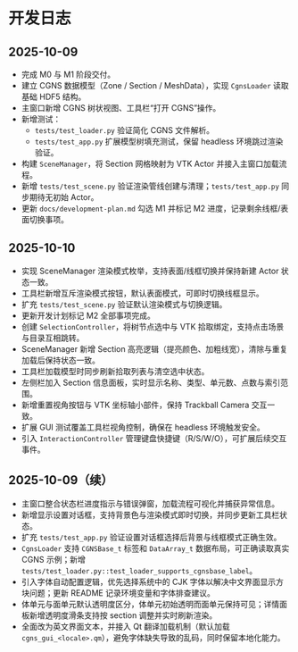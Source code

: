 # 开发日志

## 2025-10-09

- 完成 M0 与 M1 阶段交付。
- 建立 CGNS 数据模型（Zone / Section / MeshData），实现 `CgnsLoader` 读取基础 HDF5 结构。
- 主窗口新增 CGNS 树状视图、工具栏“打开 CGNS”操作。
- 新增测试：
  - `tests/test_loader.py` 验证简化 CGNS 文件解析。
  - `tests/test_app.py` 扩展模型树填充测试，保留 headless 环境跳过渲染验证。
- 构建 `SceneManager`，将 Section 网格映射为 VTK Actor 并接入主窗口加载流程。
- 新增 `tests/test_scene.py` 验证渲染管线创建与清理；`tests/test_app.py` 同步期待无初始 Actor。
- 更新 `docs/development-plan.md` 勾选 M1 并标记 M2 进度，记录剩余线框/表面切换事项。

## 2025-10-10

- 实现 SceneManager 渲染模式枚举，支持表面/线框切换并保持新建 Actor 状态一致。
- 工具栏新增互斥渲染模式按钮，默认表面模式，可即时切换线框显示。
- 扩充 `tests/test_scene.py` 验证默认渲染模式与切换逻辑。
- 更新开发计划标记 M2 全部事项完成。
- 创建 `SelectionController`，将树节点选中与 VTK 拾取绑定，支持点击场景与目录互相跳转。
- SceneManager 新增 Section 高亮逻辑（提亮颜色、加粗线宽），清除与重复加载后保持状态一致。
- 工具栏加载模型时同步刷新拾取列表与清空选中状态。
- 左侧栏加入 Section 信息面板，实时显示名称、类型、单元数、点数与索引范围。
- 新增重置视角按钮与 VTK 坐标轴小部件，保持 Trackball Camera 交互一致。
- 扩展 GUI 测试覆盖工具栏视角控制，确保在 headless 环境触发安全。
- 引入 `InteractionController` 管理键盘快捷键（R/S/W/O），可扩展后续交互事件。

## 2025-10-09（续）

- 主窗口整合状态栏进度指示与错误弹窗，加载流程可视化并捕获异常信息。
- 新增显示设置对话框，支持背景色与渲染模式即时切换，并同步更新工具栏状态。
- 扩充 `tests/test_app.py` 验证设置对话框选择后背景与线框模式正确生效。
- `CgnsLoader` 支持 `CGNSBase_t` 标签和 `DataArray_t` 数据布局，可正确读取真实 CGNS 示例；新增 `tests/test_loader.py::test_loader_supports_cgnsbase_label`。
- 引入字体自动配置逻辑，优先选择系统中的 CJK 字体以解决中文界面显示方块问题；更新 README 记录环境变量和字体排查建议。
- 体单元与面单元默认透明度区分，体单元初始透明而面单元保持可见；详情面板新增透明度滑条支持按 section 调整并实时刷新渲染。
- 全面改为英文界面文本，并接入 Qt 翻译加载机制（默认加载 `cgns_gui_<locale>.qm`），避免字体缺失导致的乱码，同时保留本地化能力。
